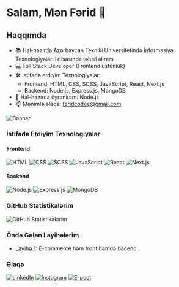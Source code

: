 # Salam, Mən Fərid 👋

## Haqqımda
- 📚 Hal-hazırda Azərbaycan Texniki Universitetində İnformasiya Texnologiyaları ixtisasında təhsil alıram 
- 💻 Full Stack Developer (Frontend üstünlük)
- 🛠️ İstifadə etdiyim Texnologiyalar: 
  - Frontend: HTML, CSS, SCSS, JavaScript, React, Next.js
  - Backend: Node.js, Express.js, MongoDB
- 🌱 Hal-hazırda öyrənirəm: Node.js 
- 📫 Mənimlə əlaqə: feridcodee@gmail.com

![Banner](https://example.com/banner.jpg)

### İstifadə Etdiyim Texnologiyalar

#### Frontend
![HTML](https://img.shields.io/badge/-HTML-333333?style=flat&logo=html5)
![CSS](https://img.shields.io/badge/-CSS-333333?style=flat&logo=css3&logoColor=1572B6)
![SCSS](https://img.shields.io/badge/-SCSS-333333?style=flat&logo=sass&logoColor=CC6699)
![JavaScript](https://img.shields.io/badge/-JavaScript-333333?style=flat&logo=javascript)
![React](https://img.shields.io/badge/-React-333333?style=flat&logo=react)
![Next.js](https://img.shields.io/badge/-Next.js-333333?style=flat&logo=next.js)

#### Backend
![Node.js](https://img.shields.io/badge/-Node.js-333333?style=flat&logo=node.js)
![Express.js](https://img.shields.io/badge/-Express.js-333333?style=flat&logo=express)
![MongoDB](https://img.shields.io/badge/-MongoDB-333333?style=flat&logo=mongodb)

### GitHub Statistikalərim
![GitHub Statistikalərim](https://github-readme-stats.vercel.app/api?username=kullaniciadiniz&show_icons=true&theme=dark)

### Öndə Gələn Layihələrim
- [Layihə 1](https://github.com/ferid004/21-gunluk.git): E-commerce həm front həmdə bacend .


### Əlaqə
[![LinkedIn](https://img.shields.io/badge/-LinkedIn-333333?style=flat&logo=linkedin)](https://www.linkedin.com/mynetwork/)
[![İnstagram](https://img.shields.io/badge/-İnstagram-333333?style=flat&logo=İnstagram)](https://www.instagram.com/ferid_aqa/)
[![E-poçt](https://img.shields.io/badge/-Email-333333?style=flat&logo=gmail)](mailto:feridcodee@gmail.com)

